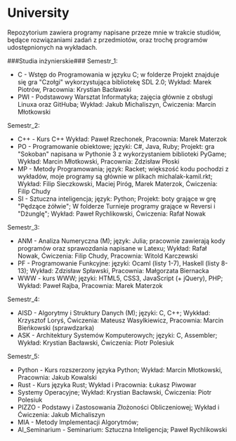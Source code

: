 # University

Repozytorium zawiera programy napisane przeze mnie w trakcie studiów, będące rozwiązaniami zadań z przedmiotów, oraz trochę programów udostępnionych na wykładach.

###Studia inżynierskie###
Semestr_1:
  - C - Wstęp do Programowania w języku C; w folderze Projekt znajduje się gra "Czołgi" wykorzystująca bibliotekę SDL 2.0;
    Wykład: Marek Piotrów, Pracownia: Krystian Bacławski
  - PWI - Podstawowy Warsztat Informatyka; zajęcia głównie z obsługi Linuxa oraz GitHuba;
    Wykład: Jakub Michaliszyn, Ćwiczenia: Marcin Młotkowski
 
Semestr_2:
  - C++ - Kurs C++
    Wykład: Paweł Rzechonek, Pracownia: Marek Materzok
  - PO - Programowanie obiektowe; języki: C#, Java, Ruby; Projekt: gra "Sokoban" napisana w Pythonie 3 z wykorzystaniem biblioteki PyGame;
    Wykład: Marcin Młotkowski, Pracownia: Zdzisław Płoski
  - MP - Metody Programowania; język: Racket; większość kodu pochodzi z wykładów, moje programy są głównie w plikach michalak-kamil.rkt;
    Wykład: Filip Sieczkowski, Maciej Piróg, Marek Materzok, Ćwiczenia: Filip Chudy
  - SI - Sztuczna inteligencja; język: Python; Projekt: boty grające w grę "Pędzące żółwie"; W folderze Turnieje programy grające w Reversi i "Dżunglę";
    Wykład: Paweł Rychlikowski, Ćwiczenia: Rafał Nowak
 
Semestr_3:
  - ANM - Analiza Numeryczna (M); język: Julia; pracownie zawierają kody programów oraz sprawozdania napisane w Latexu;
    Wykład: Rafał Nowak, Ćwiczenia: Filip Chudy, Pracownia: Witold Karczewski
  - PF - Programowanie Funkcyjne: języki: Ocaml (listy 1-7), Haskell (listy 8-13);
    Wykład: Zdzisław Spławski, Pracownia: Małgorzata Biernacka
  - WWW - kurs WWW; języki: HTML5, CSS3, JavaScript (+ jQuery), PHP;
    Wykład: Paweł Rajba, Pracownia: Marek Materzok
  
 Semestr_4:
  - AISD - Algorytmy i Struktury Danych (M); języki: C, C++;
    Wykkład: Krzysztof Loryś, Ćwiczenia: Mateusz Wasylkiewicz, Pracownia: Marcin Bieńkowski (sprawdzarka)
  - ASK - Architektury Systemów Komputerowych; języki: C, Assembler;
    Wykład: Krystian Bacławski, Ćwiczenia: Piotr Polesiuk

Semestr_5:
  - Python - Kurs rozszerzony języka Python;
    Wykład: Marcin Młotkowski, Pracownia: Jakub Kowalski
  - Rust - Kurs języka Rust;
    Wykład i Pracownia: Łukasz Piwowar
  - Systemy Operacyjne;
    Wykład: Krystian Bacławski, Ćwiczenia: Piotr Polesiuk
  - PIZZO - Podstawy i Zastosowania Złożoności Obliczeniowej;
    Wykład i Ćwiczenia: Jakub Michaliszyn
  - MIA - Metody Implementacji Algorytmów;
  - AI_Seminarium - Seminarium: Sztuczna Inteligencja;
    Paweł Rychlikowski
  
